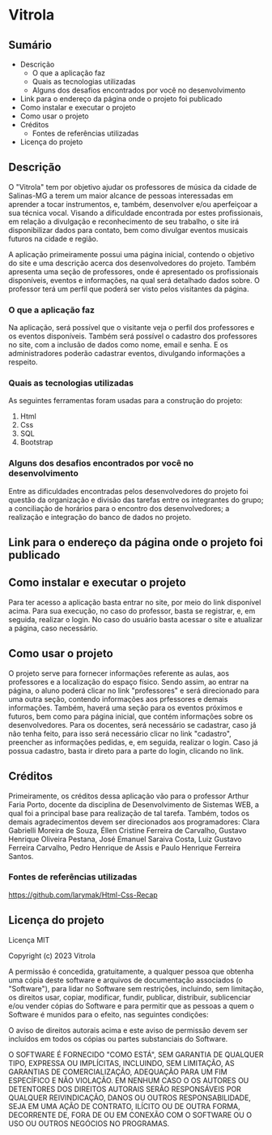 # Vitrola
## Sumário
* Descrição 
  - O que a aplicação faz
  - Quais as tecnologias utilizadas
  - Alguns dos desafios encontrados por você no desenvolvimento
* Link para o endereço da página onde o projeto foi publicado
* Como instalar e executar o projeto
* Como usar o projeto
* Créditos
  - Fontes de referências utilizadas
* Licença do projeto
## Descrição
O "Vitrola" tem por objetivo ajudar os professores de música da cidade de Salinas-MG a terem um maior alcance de pessoas interessadas em aprender a tocar instrumentos, e, também, desenvolver e/ou aperfeiçoar a sua técnica vocal. Visando a dificuldade encontrada por estes profissionais, em relação a divulgação e reconhecimento de seu trabalho, o site irá disponibilizar dados para contato, bem como divulgar eventos musicais futuros na cidade e região.

A aplicação primeiramente possui uma página inicial, contendo o objetivo do site e uma descrição acerca dos desenvolvedores do projeto. Também apresenta uma seção de professores, onde é apresentado os profissionais disponíveis, eventos e informações, na qual será detalhado dados sobre. O professor terá um perfil que poderá ser visto pelos visitantes da página.

### O que a aplicação faz
Na aplicação, será possível que o visitante veja o perfil dos professores e os eventos disponíveis. Também será possível o cadastro dos professores no site, com a inclusão de dados como nome, email e senha. E os administradores poderão cadastrar eventos, divulgando informações a respeito.
### Quais as tecnologias utilizadas
As seguintes ferramentas foram usadas para a construção do projeto:
1. Html
2. Css
3. SQL
4. Bootstrap
### Alguns dos desafios encontrados por você no desenvolvimento
Entre as dificuldades encontradas pelos desenvolvedores do projeto foi questão da organização e divisão das tarefas entre os integrantes do grupo; a conciliação de horários para o encontro dos desenvolvedores; a realização e integração do banco de dados no projeto.

## Link para o endereço da página onde o projeto foi publicado


## Como instalar e executar o projeto
Para ter acesso a aplicação basta entrar no site, por meio do link disponível acima. Para sua execução, no caso do professor, basta se registrar, e, em seguida, realizar o login. No caso do usuário basta acessar o site e atualizar a página, caso necessário.

## Como usar o projeto
O projeto serve para fornecer informações referente as aulas, aos professores e a localização do espaço físico. Sendo assim, ao entrar na página, o aluno poderá clicar no link "professores" e será direcionado para uma outra seção, contendo informações aos prfessores e demais informações. Também, haverá uma seção para os eventos próximos e futuros, bem como para página inicial, que contém informações sobre os desenvolvedores. Para os docentes, será necessário se cadastrar, caso já não tenha feito, para isso será necessário clicar no link "cadastro", preencher as informações pedidas, e, em seguida, realizar o login. Caso já possua cadastro, basta ir direto para a parte do login, clicando no link.

## Créditos
Primeiramente, os créditos dessa aplicação vão para o professor Arthur Faria Porto, docente da disciplina de Desenvolvimento de Sistemas WEB, a qual foi a principal base para realização de tal tarefa. Também, todos os demais agradecimentos devem ser direcionados aos programadores: Clara Gabrielli Moreira de Souza, Éllen Cristine Ferreira de Carvalho, Gustavo Henrique Oliveira Pestana, José Emanuel Saraiva Costa, Luiz Gustavo Ferreira Carvalho, Pedro Henrique de Assis e Paulo Henrique Ferreira Santos. 

### Fontes de referências utilizadas
https://github.com/larymak/Html-Css-Recap

## Licença do projeto
Licença MIT

Copyright (c) 2023 Vitrola

A permissão é concedida, gratuitamente, a qualquer pessoa que obtenha uma cópia
deste software e arquivos de documentação associados (o "Software"), para lidar
no Software sem restrições, incluindo, sem limitação, os direitos
usar, copiar, modificar, fundir, publicar, distribuir, sublicenciar e/ou vender
cópias do Software e para permitir que as pessoas a quem o Software é
munidos para o efeito, nas seguintes condições:

O aviso de direitos autorais acima e este aviso de permissão devem ser incluídos em todos os
cópias ou partes substanciais do Software.

O SOFTWARE É FORNECIDO "COMO ESTÁ", SEM GARANTIA DE QUALQUER TIPO, EXPRESSA OU
IMPLÍCITAS, INCLUINDO, SEM LIMITAÇÃO, AS GARANTIAS DE COMERCIALIZAÇÃO,
ADEQUAÇÃO PARA UM FIM ESPECÍFICO E NÃO VIOLAÇÃO. EM NENHUM CASO O
OS AUTORES OU DETENTORES DOS DIREITOS AUTORAIS SERÃO RESPONSÁVEIS POR QUALQUER REIVINDICAÇÃO, DANOS OU OUTROS
RESPONSABILIDADE, SEJA EM UMA AÇÃO DE CONTRATO, ILÍCITO OU DE OUTRA FORMA, DECORRENTE DE,
FORA DE OU EM CONEXÃO COM O SOFTWARE OU O USO OU OUTROS NEGÓCIOS NO
PROGRAMAS.

